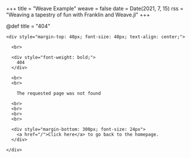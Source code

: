 +++
title = "Weave Example"
weave = false
date = Date(2021, 7, 15)
rss = "Weaving a tapestry of fun with Franklin and Weave.jl"
+++


@def title = "404"

~~~
<div style="margin-top: 40px; font-size: 40px; text-align: center;">

  <br>

  <div style="font-weight: bold;">
    404
  </div>

  <br>
  <br>

    The requested page was not found

  <br>
  <br>
  <br>
  <br>

  <div style="margin-bottom: 300px; font-size: 24px">
    <a href="/">Click here</a> to go back to the homepage.
  </div>

</div>
~~~
